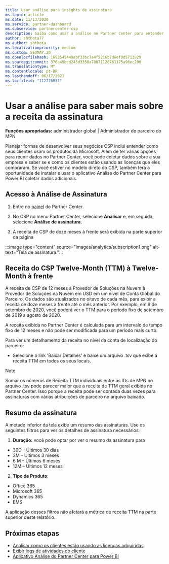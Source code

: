 ```yaml
---
title: Usar análise para insights de assinatura
ms.topic: article
ms.date: 11/13/2020
ms.service: partner-dashboard
ms.subservice: partnercenter-csp
description: Saiba como usar a análise no Partner Center para entender melhor sua empresa e como seus clientes usam as licenças que você comprou.
author: shthota77
ms.author: shthota
ms.localizationpriority: medium
ms.custom: SEOMAY.20
ms.openlocfilehash: 1693545449abf33bc7a4f5216b7d6ef0d5713829
ms.sourcegitcommit: 376a49bcd245d3358a78871128761175a96ec200
ms.translationtype: MT
ms.contentlocale: pt-BR
ms.lasthandoff: 06/17/2021
ms.locfileid: "112276851"
---
```

# <a name="use-analytics-to-learn-more-about-subscription-revenue"></a>Usar a análise para saber mais sobre a receita da assinatura

**Funções apropriadas:** administrador global | Administrador de parceiro do MPN

Planejar formas de desenvolver seus negócios CSP inclui entender como seus clientes usam os produtos da Microsoft. Além de ter várias opções para reunir dados no Partner Center, você pode coletar dados sobre a sua empresa e saber se e como os clientes estão usando as licenças que eles compraram. Se você estiver no modelo direto do CSP, também terá a oportunidade de instalar e usar o aplicativo Análise do Partner Center para Power BI coletar dados adicionais.

## <a name="access-to-the-subscription-analytics"></a>Acesso à Análise de Assinatura

1. Entre no [painel](https://partner.microsoft.com/dashboard/home) do Partner Center.
1. No CSP no menu Partner Center, selecione **Analisar** e, em seguida, selecione **Análise de assinatura.**

1. A receita de CSP de doze meses à frente será exibida na parte superior da página

:::image type="content" source="images/analytics/subscription1.png" alt-text="Tela de assinatura.":::

## <a name="trailing-twelve-month-ttm-csp-revenue"></a>Receita do CSP Twelve-Month (TTM) à Twelve-Month à frente

A receita de CSP de 12 meses à Provedor de Soluções na Nuvem à Provedor de Soluções na Nuvem em USD em um nível de Conta Global do Parceiro. Os dados são atualizados no oitavo de cada mês, para exibir a receita de doze meses à frente até o mês anterior. Por exemplo, em 9 de setembro de 2020, você poderá ver o TTM para o período fixo de setembro de 2019 a agosto de 2020.

A receita exibida no Partner Center é calculada para um intervalo de tempo fixo de 12 meses e não pode ser modificada para um período mais curto.

Para ver um detalhamento da receita no nível da conta de localização do parceiro:

- Selecione o link 'Baixar Detalhes' e baixe um arquivo .tsv que exibe a receita TTM em todos os seus locais.

>[!NOTE] 
>Somar os números de Receita TTM individuais entre as IDs de MPN no arquivo .tsv pode parecer maior que a receita de TTM geral exibida no Partner Center. Isso porque a receita pode ser contada duas vezes para assinaturas com várias atribuições de parceiro no arquivo baixado.

## <a name="subscription-summary"></a>Resumo da assinatura

A metade inferior da tela exibe um resumo das assinaturas. Use os seguintes filtros para ver os detalhes de assinatura necessários:  

1. **Duração:** você pode optar por ver o resumo da assinatura para 

- 30D – Últimos 30 dias
- 3M – Últimos 3 meses
- 6 M – Últimos 6 meses
- 12M – Últimos 12 meses

2. **Tipo de Produto**:
 
- Office 365
- Microsoft 365
- Dynamics 365
- EMS

A aplicação desses filtros não afetará a métrica de receita TTM na parte superior deste relatório.


 
## <a name="next-steps"></a>Próximas etapas

- [Analisar como os clientes estão usando as licenças adquiridas](increasing-adoption-and-satisfaction.md)  
- [Exibir logs de atividades do cliente](activity-logs.md)
- [Aplicativo Análise do Partner Center para Power BI](power-bi-app-for-direct-partners.md)






